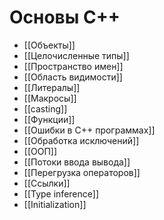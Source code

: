 # Основы C++
- [[Объекты]]
- [[Целочисленные типы]]
- [[Пространство имен]]
- [[Область видимости]]
- [[Литералы]]
- [[Макросы]]
- [[casting]]
- [[Функции]]
- [[Ошибки в C++ программах]]
- [[Обработка исключений]]
- [[ООП]]
- [[Потоки ввода вывода]]
- [[Перегрузка операторов]]
- [[Ссылки]]
- [[Type inference]]
- [[Initialization]]

